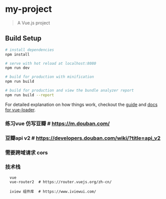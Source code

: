 # my-project

> A Vue.js project

## Build Setup

``` bash
# install dependencies
npm install

# serve with hot reload at localhost:8080
npm run dev

# build for production with minification
npm run build

# build for production and view the bundle analyzer report
npm run build --report
```

For detailed explanation on how things work, checkout the [guide](http://vuejs-templates.github.io/webpack/) and [docs for vue-loader](http://vuejs.github.io/vue-loader).



### 练习vue 仿写豆瓣 # https://m.douban.com/

### 豆瓣api v2  # https://developers.douban.com/wiki/?title=api_v2

### 需要跨域请求 cors

###  技术栈
  ```
    vue
    vue-router2  # https://router.vuejs.org/zh-cn/

    iview 组件库  # https://www.iviewui.com/

  ```

